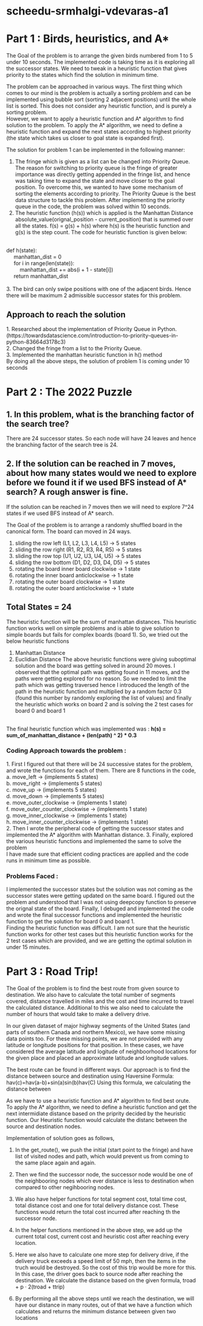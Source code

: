# scheedu-srmhalgi-vdevaras-a1

# Part 1 : Birds, heuristics, and A*

The Goal of the problem is to arrange the given birds numbered from 1 to 5 under 10 seconds. The implemented code is taking time as it is exploring all the successor states. We need to tweak in a heuristic function that gives priority to the states which find the solution in minimum time.

The problem can be approached in various ways. The first thing which comes to our mind is the problem is actually a sorting problem and can be implemented using bubble sort (sorting 2 adjacent positions) until the whole list is sorted. This does not consider any heuristic function, and is purely a sorting problem.
<br>
However, we want to apply a heuristic function and A* algorithm to find solution to the problem. To apply the A* algorithm, we need to define a heuristic function and expand the next states according to highest priority (the state which takes us closer to goal state is expanded first).

The solution for problem 1 can be implemented in the following manner:
<br>
1. The fringe which is given as a list can be changed into Priority Queue. The reason for switching to priority queue is the fringe of greater importance was directly getting appended in the fringe list, and hence was taking time to expand the state and move closer to the goal position. To overcome this, we wanted to have some mechanism of sorting the elements according to priority. The Priority Queue is the best data structure to tackle this problem. After implementing the priority queue in the code, the problem was solved within 10 seconds.
2. The heuristic function (h(s)) which is applied is the Manhattan Distance absolute_value(orignal_position - current_position) that is summed over all the states.
f(s) = g(s) + h(s) 
where h(s) is the heuristic function and g(s) is the step count.
The code for heuristic function is given below:
<br>
def h(state):
<br>
&nbsp&nbsp&nbsp&nbsp    manhattan_dist = 0
    <br>
&nbsp&nbsp&nbsp&nbsp    for i in range(len(state)):
        <br>
&nbsp&nbsp&nbsp&nbsp&nbsp&nbsp&nbsp&nbsp        manhattan_dist += abs(i + 1 - state[i])
    <br>
&nbsp&nbsp&nbsp&nbsp    return manhattan_dist
<br>
<br>
3. The bird can only swipe positions with one of the adjacent birds. Hence there will be maximum 2 admissible successor states for this problem.

<h2>
  Approach to reach the solution
</h2>
1. Researched about the implementation of Priority Queue in Python. (https://towardsdatascience.com/introduction-to-priority-queues-in-python-83664d3178c3)
<br>
2. Changed the fringe from a list to the Priority Queue.
<br>
3. Implemented the manhattan heuristic function in h() method  

<br>
By doing all the above steps, the solution of problem 1 is coming under 10 seconds



# Part 2 : The 2022 Puzzle

<h2> 1. In this problem, what is the branching factor of the search tree? </h2>
There are 24 successor states. So each node will have 24 leaves and hence the branching factor of the search tree is 24.

<h2> 2. If the solution can be reached in 7 moves, about how many states would we need to explore before we
found it if we used BFS instead of A* search? A rough answer is fine. </h2>
If the solution can be reached in 7 moves then we will need to explore 7^24 states if we used BFS instead of A* search.

The Goal of the problem is to arrange a randomly shuffled board in the canonical form. The board can moved in 24 ways. 
1. sliding the row left (L1, L2, L3, L4, L5) -> 5 states
2. sliding the row right (R1, R2, R3, R4, R5) -> 5 states
3. sliding the row top (U1, U2, U3, U4, U5) -> 5 states
4. sliding the row bottom (D1, D2, D3, D4, D5) -> 5 states
5. rotating the board inner board clockwise -> 1 state
6. rotating the inner board anticlockwise -> 1 state
7. rotating the outer board clockwise -> 1 state
8. rotating the outer board anticlockwise -> 1 state
## Total States = 24

The heuristic function will be the sum of manhattan distances. This heuristic function works well on simple problems and is able to give solution to simple boards but fails for complex boards (board 1). So, we tried out the below heuristic functions
1. Manhattan Distance
2. Euclidian Distance
The above heuristic functions were giving suboptimal solution and the board was getting solved in around 20 moves. 
I observed that the optimal path was getting found in 11 moves, and the paths were getting explored for no reason.
So we needed to limit the path which was getting traversed hence I introduced the length of the path in the heuristic function and multiplied by a random factor 0.3 (found this number by randomly exploring the list of values) and finally the heuristic which works on board 2 and is solving the 2 test cases for board 0 and board 1
<br>
The final heuristic function which was implemented was : <b> h(s) = sum_of_manhattan_distance + (len(path) ^ 2) * 0.3 </b>
<br>

<h3> Coding Approach towards the problem : </h3>
1. First I figured out that there will be 24 successive states for the problem, and wrote the functions for each of them. There are 8 functions in the code,  
<br>
a. move_left -> (implements 5 states)
<br>
b. move_right -> (implements 5 states)
<br>
c. move_up -> (implements 5 states)
<br>
d. move_down -> (implements 5 states)
<br>
e. move_outer_clockwise -> (implements 1 state)
<br>
f. move_outer_counter_clockwise -> (implements 1 state)
<br>
g. move_inner_clockwise -> (implements 1 state)
<br>
h. move_inner_counter_clockwise -> (implements 1 state)
<br>
2. Then I wrote the peripheral code of getting the successor states and implemented the A* algorithm with Manhattan distance. 
3. Finally, explored the various heuristic functions and implemented the same to solve the problem

<br>
I have made sure that efficient coding practices are applied and the code runs in minimum time as possible. 

<h3> Problems Faced : </h3>
I implemented the successor states but the solution was not coming as the successor states were getting updated on the same board. I figured out the problem and understood that I was not using deepcopy function to preserve the orignal state of the board. Finally, I debuged and implemented the code and wrote the final successor functions and implemented the heuristic function to get the solution for board 0 and board 1.
<br>
Finding the heuristic function was difficult. I am not sure that the heuristic function works for other test cases but this heuristic function works for the 2 test cases which are provided, and we are getting the optimal solution in under 15 minutes.


# Part 3 : Road Trip!


The Goal of the problem is to find the best route from given source to destination. We also have to calculate the total number of segments covered, distance travelled in miles and the cost and time incurred to travel the calculated distance. Additional to this we also need to calculate the number of hours that would take to make a delivery drive.

In our given dataset of major highway segments of the United States (and parts of southern Canada and northern Mexico), we have some missing data points too. For these missing points, we are not provided with any latitude or longitude positions for that position. In these cases, we have considered the average latitude and logitude of neighboorhood locations for the given place and placed an approximate latitude and longitude values.

The best route can be found in different ways. Our approach is to find the distance between source and destination using Haversine Formula:
    hav(c)=hav(a-b)+sin(a)sin(b)hav(C)
Using this formula, we calculating the distance between 

As we have to use a heuristic function and A* algorithm to find best orute. To apply the A* algorithm, we need to define a heuristic function and get the next intermidiate distance based on the priprity decided by the heuristic function. Our Heuristic function would calculate the distanc between the source and destination nodes.

Implementation of solution goes as follows,

1. In the get_route(), we push the initial (start point to the fringe) and have list of visited nodes and path, which would prevent us from coming to the same place again and again.

2. Then we find the successor node, the successor node would be one of the neighbooring nodes which ever distance is less to destination when compared to other negihbooring nodes.

3. We also have helper functions for total segment cost, total time cost, total distance cost and one for total delivery distance cost. These functions would return the total cost incurred after reaching th the successor node.

4. In the helper functions mentioned in the above step, we add up the current total cost, current cost and heuristic cost after reaching every location.

5. Here we also have to calculate one more step for delivery drive, if the delivery truck exceeds a speed limit of 50 mph, then the items in the truch would be destroyed. So the cost of this trip would be more for this. In this case, the driver goes back to source node after reaching the destination. We calculate the distance based on the given formula, troad + p · 2(troad + ttrip)

6. By performing all the above steps until we reach the destination, we will have our distance in many routes, out of that we have a function which calculates and returns the minimum distance between given two locations
